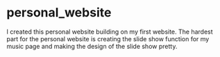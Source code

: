 # personal_website
I created this personal website building on my first website. The hardest part for the personal website is creating the slide show function for my music page and making the design of the slide show pretty. 
